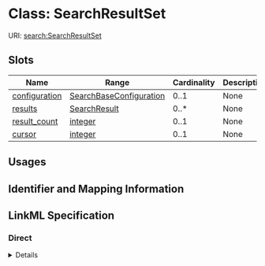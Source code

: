 # Class: SearchResultSet




URI: [search:SearchResultSet](https://w3id.org/linkml/search_datamodel/SearchResultSet)



<!-- no inheritance hierarchy -->



## Slots

| Name | Range | Cardinality | Description  | Info |
| ---  | --- | --- | --- | --- |
| [configuration](configuration.md) | [SearchBaseConfiguration](SearchBaseConfiguration.md) | 0..1 | None  | . |
| [results](results.md) | [SearchResult](SearchResult.md) | 0..* | None  | . |
| [result_count](result_count.md) | [integer](integer.md) | 0..1 | None  | . |
| [cursor](cursor.md) | [integer](integer.md) | 0..1 | None  | . |


## Usages



## Identifier and Mapping Information









## LinkML Specification

<!-- TODO: investigate https://stackoverflow.com/questions/37606292/how-to-create-tabbed-code-blocks-in-mkdocs-or-sphinx -->

### Direct

<details>
```yaml
name: SearchResultSet
from_schema: https://w3id.org/linkml/search_datamodel
attributes:
  configuration:
    name: configuration
    from_schema: https://w3id.org/linkml/search_datamodel
    range: SearchBaseConfiguration
  results:
    name: results
    from_schema: https://w3id.org/linkml/search_datamodel
    multivalued: true
    range: SearchResult
  result_count:
    name: result_count
    from_schema: https://w3id.org/linkml/search_datamodel
    range: integer
  cursor:
    name: cursor
    from_schema: https://w3id.org/linkml/search_datamodel
    range: integer

```
</details>

### Induced

<details>
```yaml
name: SearchResultSet
from_schema: https://w3id.org/linkml/search_datamodel
attributes:
  configuration:
    name: configuration
    from_schema: https://w3id.org/linkml/search_datamodel
    alias: configuration
    owner: SearchResultSet
    range: SearchBaseConfiguration
  results:
    name: results
    from_schema: https://w3id.org/linkml/search_datamodel
    multivalued: true
    alias: results
    owner: SearchResultSet
    range: SearchResult
  result_count:
    name: result_count
    from_schema: https://w3id.org/linkml/search_datamodel
    alias: result_count
    owner: SearchResultSet
    range: integer
  cursor:
    name: cursor
    from_schema: https://w3id.org/linkml/search_datamodel
    alias: cursor
    owner: SearchResultSet
    range: integer

```
</details>
